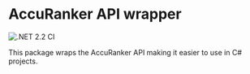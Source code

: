 # AccuRanker API wrapper

![.NET 2.2 CI](https://github.com/Dentsudatalab/AccuRanker/workflows/.NET%202.2%20CI/badge.svg)

This package wraps the AccuRanker API making it easier to use in C# projects.
